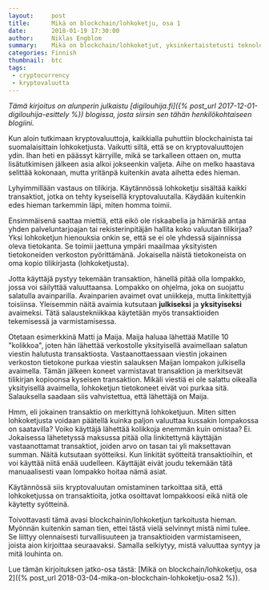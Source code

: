 ```yaml
---
layout:     post
title:      Mikä on blockchain/lohkoketju, osa 1
date:       2018-01-19 17:30:00
author:     Niklas Engblom
summary:    Mikä on blockchain/lohkoketjut, yksinkertaistetusti teknologian perusteet
categories: Finnish
thumbnail:  btc
tags:
 - cryptocurrency
 - kryptovaluutta
---
```


*Tämä kirjoitus on alunperin julkaistu [digilouhija.fi]({% post_url 2017-12-01-digilouhija-esittely %}) blogissa, josta siirsin sen tähän henkilökohtaiseen blogiini.*

 Kun aloin tutkimaan kryptovaluuttoja, kaikkialla puhuttiin blockchainista tai suomalaisittain lohkoketjusta. Vaikutti siltä, että se on kryptovaluuttojen ydin. Ihan heti en päässyt kärryille, mikä se tarkalleen ottaen on, mutta lisätutkimisen jälkeen asia alkoi jokseenkin valjeta. Aihe on melko haastava selittää kokonaan, mutta yritänpä kuitenkin avata aihetta edes hieman.

Lyhyimmillään vastaus on tilikirja. Käytännössä lohkoketju sisältää kaikki transaktiot, jotka on tehty kyseisellä kryptovaluutalla. Käydään kuitenkin edes hieman tarkemmin läpi, miten homma toimii.

Ensimmäisenä saattaa miettiä, että eikö ole riskaabelia ja hämärää antaa yhden palveluntarjoajan tai rekisterinpitäjän hallita koko valuutan tilikirjaa? Yksi lohkoketjun hienouksia onkin se, että se ei ole yhdessä sijainnissa oleva tietokanta. Se toimii jaettuna ympäri maailmaa yksityisten tietokoneiden verkoston pyörittämänä. Jokaisella näistä tietokoneista on oma kopio tilikirjasta (lohkoketjusta).

Jotta käyttäjä pystyy tekemään transaktion, hänellä pitää olla lompakko, jossa voi säilyttää valuuttaansa. Lompakko on ohjelma, joka on suojattu salatulla avainparilla. Avainparien avaimet ovat uniikkeja, mutta linkitettyjä toisiinsa. Yleisemmin näitä avaimia kutsutaan **julkiseksi** ja **yksityiseksi** avaimeksi. Tätä salaustekniikkaa käytetään myös transaktioiden tekemisessä ja varmistamisessa.

Otetaan esimerkkinä Matti ja Maija. Maija haluaa lähettää Matille 10 "kolikkoa", joten hän lähettää verkostolle yksityisellä avaimellaan salatun viestin halutusta transaktiosta. Vastaanottaessaan viestin jokainen verkoston tietokone purkaa viestin salauksen Maijan lompakon julkisella avaimella. Tämän jälkeen koneet varmistavat transaktion ja merkitsevät tilikirjan kopioonsa kyseisen transaktion. Mikäli viestiä ei ole salattu oikealla yksityisellä avaimella, lohkoketjun tietokoneet eivät voi purkaa sitä. Salauksella saadaan siis vahvistettua, että lähettäjä on Maija.

Hmm, eli jokainen transaktio on merkittynä lohkoketjuun. Miten sitten lohkoketjusta voidaan päätellä kuinka paljon valuuttaa kussakin lompakossa on saatavilla? Voiko käyttäjä lähettää kolikkoja enemmän kuin omistaa? Ei. Jokaisessa lähetetyssä maksussa pitää olla linkitettynä käyttäjän vastaanottamat transaktiot, joiden arvo on tasan tai yli maksettavan summan. Näitä kutsutaan syötteiksi. Kun linkität syötteitä transaktioihin, et voi käyttää niitä enää uudelleen. Käyttäjät eivät joudu tekemään tätä manuaalisesti vaan lompakko hoitaa nämä asiat.

Käytännössä siis kryptovaluutan omistaminen tarkoittaa sitä, että lohkoketjussa on transaktioita, jotka osoittavat lompakkoosi eikä niitä ole käytetty syötteinä.

Toivottavasti tämä avasi blockchainin/lohkoketjun tarkoitusta hieman. Myönnän kuitenkin saman tien, ettei tästä vielä selvinnyt mistä nimi tulee. Se liittyy olennaisesti turvallisuuteen ja transaktioiden varmistamiseen, joista aion kirjoittaa seuraavaksi. Samalla selkiytyy, mistä valuuttaa syntyy ja mitä louhinta on.

Lue tämän kirjoituksen jatko-osa tästä: [Mikä on blockchain/lohkoketju, osa 2]({% post_url 2018-03-04-mika-on-blockchain-lohkoketju-osa2 %}).
